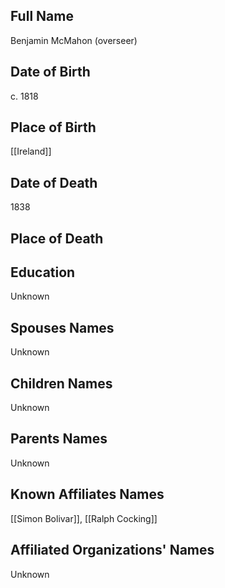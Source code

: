 ## Full Name
Benjamin McMahon (overseer)

## Date of Birth
c. 1818

## Place of Birth
[[Ireland]]

## Date of Death
1838

## Place of Death


## Education
Unknown

## Spouses Names
Unknown

## Children Names
Unknown

## Parents Names
Unknown

## Known Affiliates Names
[[Simon Bolivar]], [[Ralph Cocking]]


## Affiliated Organizations' Names
Unknown

